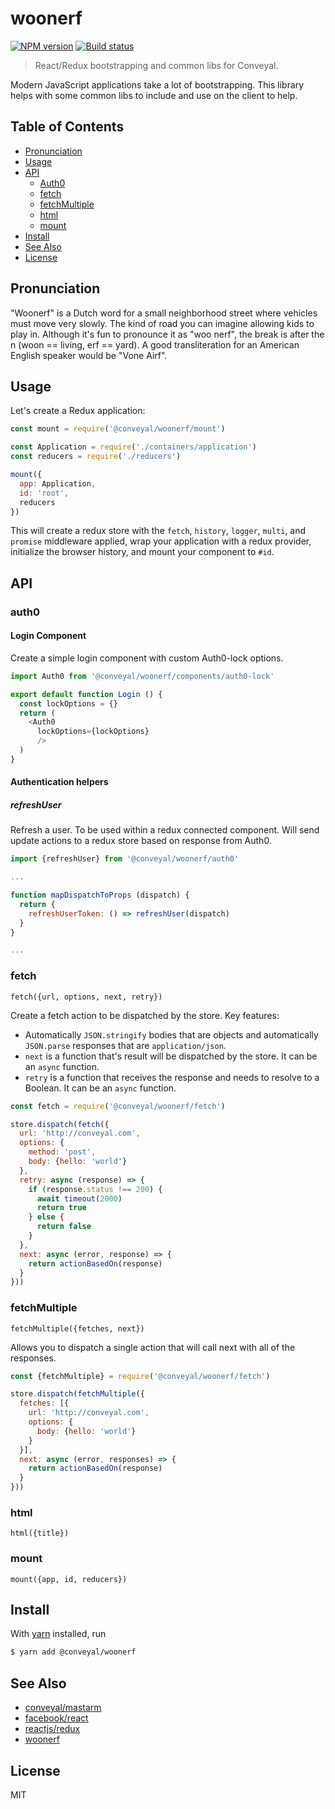 # woonerf

[![NPM version][npm-image]][npm-url]
[![Build status][travis-image]][travis-url]

> React/Redux bootstrapping and common libs for Conveyal.

Modern JavaScript applications take a lot of bootstrapping. This library helps with some common libs to include and use on the client to help.

## Table of Contents

* [Pronunciation](#pronuncation)
* [Usage](#usage)
* [API](#api)
  * [Auth0](#auth0)
  * [fetch](#fetch)
  * [fetchMultiple](#fetchmultiple)
  * [html](#html)
  * [mount](#mount)
* [Install](#install)
* [See Also](#see-also)
* [License](#license)

## Pronunciation

"Woonerf" is a Dutch word for a small neighborhood street where vehicles must move very slowly. The kind of road you can imagine allowing kids to play in. Although it's fun to pronounce it as "woo nerf", the break is after the n (woon == living, erf == yard). A good transliteration for an American English speaker would be "Vone Airf".

## Usage

Let's create a Redux application:

```js
const mount = require('@conveyal/woonerf/mount')

const Application = require('./containers/application')
const reducers = require('./reducers')

mount({
  app: Application,
  id: 'root',
  reducers
})
```

This will create a redux store with the `fetch`, `history`, `logger`, `multi`, and `promise` middleware applied, wrap your application with a redux provider, initialize the browser history, and mount your component to `#id`.

## API

### auth0

#### Login Component

Create a simple login component with custom Auth0-lock options.

```js
import Auth0 from '@conveyal/woonerf/components/auth0-lock'

export default function Login () {
  const lockOptions = {}
  return (
    <Auth0
      lockOptions={lockOptions}
      />
  )
}
```

#### Authentication helpers

##### refreshUser

Refresh a user.  To be used within a redux connected component.  Will send update actions to a redux store based on response from Auth0.

```js
import {refreshUser} from '@conveyal/woonerf/auth0'

...

function mapDispatchToProps (dispatch) {
  return {
    refreshUserToken: () => refreshUser(dispatch)
  }
}

...
```

### fetch

`fetch({url, options, next, retry})`

Create a fetch action to be dispatched by the store. Key features:

* Automatically `JSON.stringify` bodies that are objects and automatically `JSON.parse` responses that are `application/json`.
* `next` is a function that's result will be dispatched by the store. It can be an `async` function.
* `retry` is a function that receives the response and needs to resolve to a Boolean. It can be an `async` function.

```js
const fetch = require('@conveyal/woonerf/fetch')

store.dispatch(fetch({
  url: 'http://conveyal.com',
  options: {
    method: 'post',
    body: {hello: 'world'}
  },
  retry: async (response) => {
    if (response.status !== 200) {
      await timeout(2000)
      return true
    } else {
      return false
    }
  },
  next: async (error, response) => {
    return actionBasedOn(response)
  }
}))
```

### fetchMultiple

`fetchMultiple({fetches, next})`

Allows you to dispatch a single action that will call next with all of the responses.

```js
const {fetchMultiple} = require('@conveyal/woonerf/fetch')

store.dispatch(fetchMultiple({
  fetches: [{
    url: 'http://conveyal.com',
    options: {
      body: {hello: 'world'}
    }
  }],
  next: async (error, responses) => {
    return actionBasedOn(response)
  }
}))
```

### html

`html({title})`

### mount

`mount({app, id, reducers})`

## Install

With [yarn](https://yarnpkg.com/) installed, run

```sh
$ yarn add @conveyal/woonerf
```

## See Also

- [conveyal/mastarm](https://github.com/conveyal/mastarm)
- [facebook/react](https://github.com/facebook/react)
- [reactjs/redux](https://github.com/reactjs/redux)
- [woonerf](https://en.wikipedia.org/wiki/Woonerf)

## License

MIT

[npm-image]: https://img.shields.io/npm/v/@conveyal/woonerf.svg?maxAge=2592000&style=flat-square
[npm-url]: https://www.npmjs.com/package/@conveyal/woonerf
[travis-image]: https://img.shields.io/travis/conveyal/woonerf.svg?style=flat-square
[travis-url]: https://travis-ci.org/conveyal/woonerf
